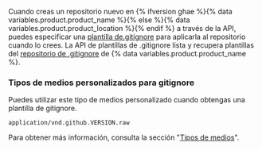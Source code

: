 Cuando creas un repositorio nuevo en {% ifversion ghae %}{% data variables.product.product_name %}{% else %}{% data variables.product.product_location %}{% endif %} a través de la API, puedes especificar una [plantilla de.gitignore](/github/getting-started-with-github/ignoring-files) para aplicarla al repositorio cuando lo crees. La API de plantillas de .gitignore lista y recupera plantillas del [repositorio de .gitignore](https://github.com/github/gitignore) de {% data variables.product.product_name %}.

### Tipos de medios personalizados para gitignore

Puedes utilizar este tipo de medios personalizado cuando obtengas una plantilla de gitignore.

    application/vnd.github.VERSION.raw

Para obtener más información, consulta la sección "[Tipos de medios](/rest/overview/media-types)".